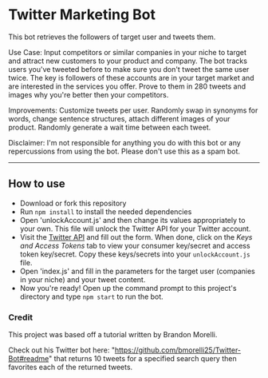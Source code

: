 # Twitter Marketing Bot

This bot retrieves the followers of target user and tweets them. 

Use Case: Input competitors or similar companies in your niche to target and attract new customers to your product and company. The bot tracks users you've tweeted before to make sure you don't tweet the same user twice. The key is followers of these accounts are in your target market and are interested in the services you offer. Prove to them in 280 tweets and images why you're better then your competitors. 

Improvements: Customize tweets per user. Randomly swap in synonyms for words, change sentence structures, attach different images of your product. Randomly generate a wait time between each tweet. 

Disclaimer: I'm not responsible for anything you do with this bot or any repercussions from using the bot. Please don't use this as a spam bot. 

---

## How to use
* Download or fork this repository
* Run `npm install` to install the needed dependencies
* Open 'unlockAccount.js' and then change its values appropriately to your own. This file will unlock the Twitter API for your Twitter account. 
* Visit the [Twitter API](https://apps.twitter.com/app/new) and fill out the form. When done, click on the _Keys and Access Tokens_ tab to view your consumer key/secret and access token key/secret. Copy these keys/secrets into your `unlockAccount.js` file.
* Open 'index.js' and fill in the parameters for the target user (companies in your niche) and your tweet content.
* Now you're ready! Open up the command prompt to this project's directory and type `npm start` to run the bot.

### Credit

This project was based off a tutorial written by Brandon Morelli.

Check out his Twitter bot here: "https://github.com/bmorelli25/Twitter-Bot#readme" that returns 10 tweets for a specified search query then favorites each of the returned tweets.